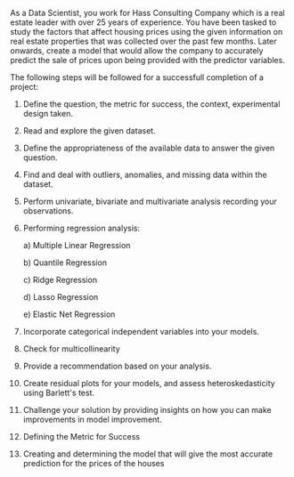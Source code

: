 As a Data Scientist, you work for Hass Consulting Company which is a real estate leader with over 25 years of experience. You have been tasked to study the factors that affect housing prices using the given information on real estate properties that was collected over the past few months. Later onwards, create a model that would allow the company to accurately predict the sale of prices upon being provided with the predictor variables. 

The following steps will be followed for a successfull completion of a project:

1. Define the question, the metric for success, the context, experimental design taken.

2. Read and explore the given dataset.

3. Define the appropriateness of the available data to answer the given question.

4. Find and deal with outliers, anomalies, and missing data within the dataset.

5. Perform univariate, bivariate and multivariate analysis recording your observations.

6. Performing regression analysis:

    a) Multiple Linear Regression
  
    b) Quantile Regression
  
    c) Ridge Regression
  
    d) Lasso Regression
  
    e) Elastic Net Regression
  
7. Incorporate categorical independent variables into your models.

8. Check for multicollinearity

9. Provide a recommendation based on your analysis. 

10. Create residual plots for your models, and assess heteroskedasticity using Barlett's test.

11. Challenge your solution by providing insights on how you can make improvements in model improvement.

12. Defining the Metric for Success

13. Creating and determining the model that will give the most accurate prediction for the prices of the houses

